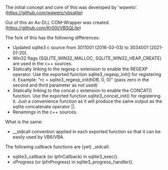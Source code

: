 The initial concept and core of this was developed by 'wqweto'. (https://github.com/wqweto/vbsqlite)

Out of this an Ax-DLL COM-Wrapper was created. (https://github.com/Kr00l/VBSQLite)

The fork of this has the following differences:
- Updated sqlite3 c source from 3011001 (2016-03-03) to 3034001 (2021-01-20).
- Win32 flags (SQLITE_WIN32_MALLOC, SQLITE_WIN32_HEAP_CREATE) are used in the c++ sources.
- Statically linking to the regexp c extension to enable the REGEXP operator. Use the exported function sqlite3_regexp_init() for registering it.
  Example: "rc = sqlite3_regexp_init(hDB, 0, 0)" (pass zero in the second and third parameter as not used)
- Statically linking to the concat c extension to enable the CONCAT() function. Use the exported function sqlite3_concat_init() for registering it.
  Just a convenience function as it will produce the same output as the sqlite concatenate operator ||.
- Renamings in the c++ sources.

What is the same:
- __stdcall convention applied in each exported function so that it can be easily used by VB6/VBA.

The following callback functions are (yet) _stdcall:
- sqlite3_callback (or lpfnCallback) in sqlite3_exec().
- xProgress (or lpfnProgress) in sqlite3_progress_handler().
